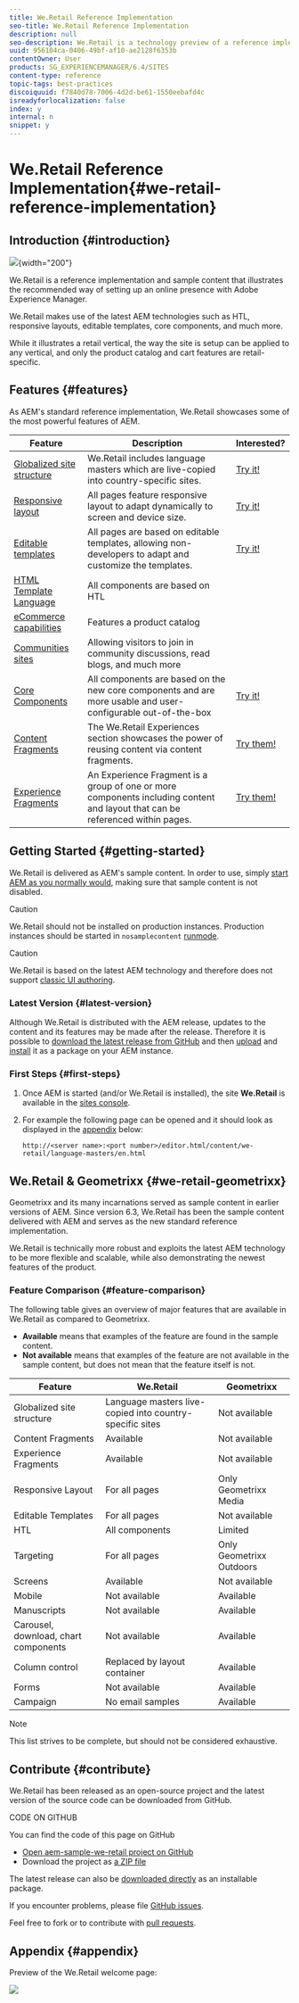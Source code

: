 ```yaml
---
title: We.Retail Reference Implementation
seo-title: We.Retail Reference Implementation
description: null
seo-description: We.Retail is a technology preview of a reference implementation that illustrates the recommended way of setting up an online presence with AEM
uuid: 956104ca-0406-49bf-af10-ae2128f6353b
contentOwner: User
products: SG_EXPERIENCEMANAGER/6.4/SITES
content-type: reference
topic-tags: best-practices
discoiquuid: f7840d78-7006-4d2d-be61-1550eebafd4c
isreadyforlocalization: false
index: y
internal: n
snippet: y
---
```


# We.Retail Reference Implementation{#we-retail-reference-implementation}

## Introduction {#introduction}

![](/content/help/en/experience-manager/6-4/sites/developing/using/we-retail/_jcr_content/main-pars/image.img.jpg/screencapture-localhost-4502-editor-html-content-we-retail-us-en-html-2018-08-17-14_33_32.png){width="200"}

We.Retail is a reference implementation and sample content that illustrates the recommended way of setting up an online presence with Adobe Experience Manager.

We.Retail makes use of the latest AEM technologies such as HTL, responsive layouts, editable templates, core components, and much more.

While it illustrates a retail vertical, the way the site is setup can be applied to any vertical, and only the product catalog and cart features are retail-specific.

## Features {#features}

As AEM's standard reference implementation, We.Retail showcases some of the most powerful features of AEM.

| **Feature** |**Description** |**Interested?** |
|---|---|---|
| [Globalized site structure](../../administering/using/tc-bp.md) |We.Retail includes language masters which are live-copied into country-specific sites. | [Try it!](../../developing/using/we-retail-globalized-site-structure.md) |
| [Responsive layout](../../authoring/using/responsive-layout.md) |All pages feature responsive layout to adapt dynamically to screen and device size. | [Try it!](../../developing/using/we-retail-responsive-layout.md) |
| [Editable templates](../../developing/using/page-templates-editable.md) |All pages are based on editable templates, allowing non-developers to adapt and customize the templates. | [Try it!](../../developing/using/we-retail-editable-templates.md) |
| [HTML Template Language](/content/help/en/experience-manager/htl/user-guide) |All components are based on HTL |  |
| [eCommerce capabilities](../../developing/using/ecommerce.md) |Features a product catalog |  |
| [Communities sites](/content/help/en/experience-manager/6-4/communities/using/overview) |Allowing visitors to join in community discussions, read blogs, and much more |  |
| [Core Components](/content/help/en/experience-manager/core-components/user-guide) |All components are based on the new core components and are more usable and user-configurable out-of-the-box | [Try it!](../../developing/using/we-retail-core-components.md) |
| [Content Fragments](/content/help/en/experience-manager/6-4/assets/using/content-fragments) |The We.Retail Experiences section showcases the power of reusing content via content fragments. | [Try them!](../../developing/using/we-retail-content-fragments.md) |
| [Experience Fragments](../../authoring/using/experience-fragments.md) |An Experience Fragment is a group of one or more components including content and layout that can be referenced within pages. | [Try them!](../../developing/using/we-retail-experience-fragments.md) |

## Getting Started {#getting-started}

We.Retail is delivered as AEM's sample content. In order to use, simply [start AEM as you normally would](../../deploying/using/deploy.md#main-pars-title-0), making sure that sample content is not disabled.

>[!CAUTION]
>
>We.Retail should not be installed on production instances. Production instances should be started in `nosamplecontent` [runmode](../../deploying/using/configure-runmodes.md).

>[!CAUTION]
>
>We.Retail is based on the latest AEM technology and therefore does not support [classic UI authoring](/classic-ui-authoring/user-guide).

### Latest Version {#latest-version}

Although We.Retail is distributed with the AEM release, updates to the content and its features may be made after the release. Therefore it is possible to [download the latest release from GitHub](https://github.com/Adobe-Marketing-Cloud/aem-sample-we-retail/releases) and then [upload](../../administering/using/package-manager.md#main-pars-title) and [install](../../administering/using/package-manager.md#main-pars-title-5) it as a package on your AEM instance.

### First Steps {#first-steps}

1. Once AEM is started (and/or We.Retail is installed), the site **We.Retail** is available in the [sites console](../../authoring/using/basic-handling.md#main-pars-title).
1. For example the following page can be opened and it should look as displayed in the [appendix](#appendix) below:

   `http://<server name>:<port number>/editor.html/content/we-retail/language-masters/en.html`

## We.Retail & Geometrixx {#we-retail-geometrixx}

Geometrixx and its many incarnations served as sample content in earlier versions of AEM. Since version 6.3, We.Retail has been the sample content delivered with AEM and serves as the new standard reference implementation.

We.Retail is technically more robust and exploits the latest AEM technology to be more flexible and scalable, while also demonstrating the newest features of the product.

### Feature Comparison {#feature-comparison}

The following table gives an overview of major features that are available in We.Retail as compared to Geometrixx.

* **Available** means that examples of the feature are found in the sample content.
* **Not available** means that examples of the feature are not available in the sample content, but does not mean that the feature itself is not.

| **Feature** |**We.Retail** |**Geometrixx** |
|---|---|---|
| Globalized site structure |Language masters live-copied into country-specific sites |Not available |
| Content Fragments |Available |Not available |
| Experience Fragments |Available |Not available |
| Responsive Layout |For all pages |Only Geometrixx Media |
| Editable Templates |For all pages |Not available |
| HTL |All components |Limited |
| Targeting |For all pages |Only Geometrixx Outdoors |
| Screens |Available |Not available |
| Mobile |Not available |Available |
| Manuscripts |Not available |Available |
| Carousel, download, chart components |Not available |Available |
| Column control |Replaced by layout container |Available |
| Forms |Not available |Available |
| Campaign |No email samples |Available |

>[!NOTE]
>
>This list strives to be complete, but should not be considered exhaustive.

## Contribute {#contribute}

We.Retail has been released as an open-source project and the latest version of the source code can be downloaded from GitHub.

CODE ON GITHUB

You can find the code of this page on GitHub

* [Open aem-sample-we-retail project on GitHub](https://github.com/Adobe-Marketing-Cloud/aem-sample-we-retail)
* Download the project as [a ZIP file](https://github.com/Adobe-Marketing-Cloud/aem-sample-we-retail/archive/master.zip)

The latest release can also be [downloaded directly](https://github.com/Adobe-Marketing-Cloud/aem-sample-we-retail/releases/latest) as an installable package.

If you encounter problems, please file [GitHub issues](https://github.com/Adobe-Marketing-Cloud/aem-sample-we-retail/issues).

Feel free to fork or to contribute with [pull requests](https://github.com/Adobe-Marketing-Cloud/aem-sample-we-retail/pulls).

## Appendix {#appendix}

Preview of the We.Retail welcome page:

![](assets/screencapture-localhost-4502-editor-html-content-we-retail-us-en-html-2018-08-17-14_33_32.png)

